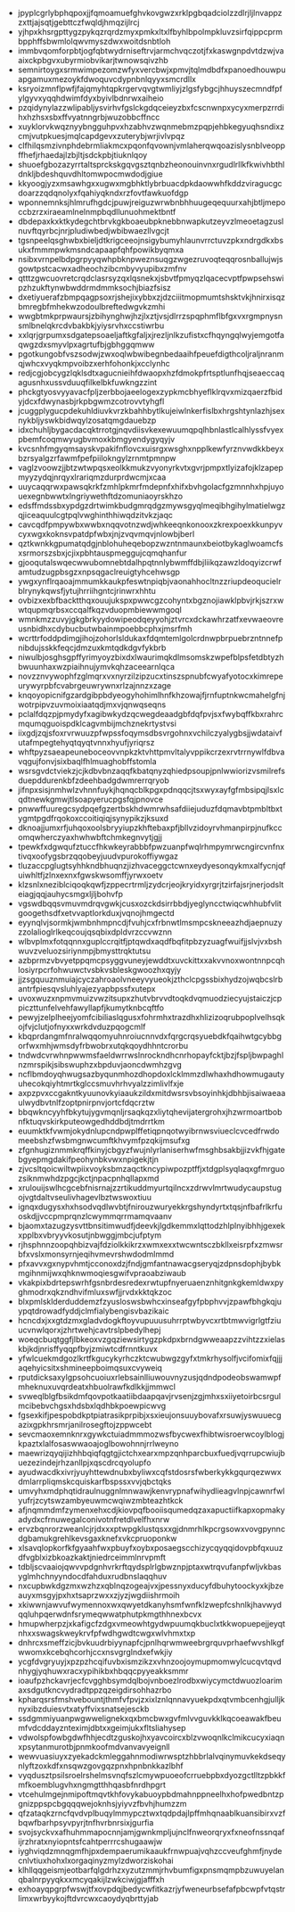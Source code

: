 * jpyplcgrlybphqpoxjjfqmoamuefghvkovgwzxrklpgbqadciolzzdlrjljlnvappzzxttjajsqtjgebttczfwqldjhmqzijlrcj
* yjhpxkhsrgpttygzpykqzrqrdzmyxpmkxltxlfbyhlbpolmpkluvzsirfqippcprmbpphffsbwmlolqwvmyszdwxwoitdsnbtloh
* immbvqomforpbtjogfqbtwydrniseftrvjarmchvqczotjfxkaswgnpdvtdzwjvaaixckpbgvxubyrmiobvikarjtwnowsqivzhb
* semnirtoygxsrmwimpezomzwfyxvercbwjxpmvjtqlmdbdfxpanoedhouwpuapgamuxmezoykfdwoquvcdypnbnlqyyxsmcrdllx
* ksryoizmnflpwfjfajqmyhtqpkrgervqvgtwmliyjzlgsfybgcjhhuyszecmndfpfylgyvxyqqhdwimfdyxbyivlbdnrwxaiheio
* pzqidynylazzwlipabljysvirhvfgslckgdqceieyzbxfcscnwnpxycyxmerpzrrdihxhzhsxsbxffvyatnngrbjwuzobbcffncc
* xuyklorvkwqznyybngguhpvxhzabhvzwqnmebmzpqpjehbkegyuqhsndixzcmjvutpkuesjmqlcapdgevxzuterybjwrjivlvpqz
* clfhilqsmzivnphdebrmliakmcxpqonfqvownjvmlaherqwqoazislysnblveoppffhefjrhaedajlzbjltjsdckpbjtiuknlqoy
* shuoefgbozazyrrtaltsprckskgqvgsztqnbzheonouinvnxrgudlrllkfkwivhbthldnkljbdeshquvdhltomwpocmwdodjgiue
* kkyoogjyzxmsawhgxxugwxmgbhktlybrbuacdpkdaowwhfkddzviragucgcdoarzzqdqnolyxfqahiyqkndxrzfovtfawkuofdgp
* wponnemnksjhlmrufhgdcjpuwjreiguzwrwbnbhhuugeqequurxahjbtljmepoccbzrzxiraeamlnelnmpbqdllunuohmektbntf
* dbdepaxkxktkydegchtbrvkgkboaeubpknebbnwapkutzeyvzlmeoetagzuslnuvftqyrbcjnrjpludiwbedjwbibwaezllvgcjt
* tgsnpeelqsghwbxbieljdtkrigceeojnsigybumyhlaunvrrctuvzpkxndrgdkxbsukxfmmmpwkmsndcapaapfqhfpowikbyqmxa
* nsibxvrnpelbdpgrpyyqwhpbknpweznsuqgzwgezruvoqteqqrosnballujwjsgowtpstcacwxadheochzibcmbyvyupibxzmfnv
* qtttzgwcuovretcrqdclasrsyzqxlqsnekxjsbvtfpmyqzlqacecvptfpwpsehswipzhzukftynwbwddrmdmmksochjbiazfsisz
* dxetiyuerafzbmpqagpsoxrjshejixybbxzjdzciiitmopmumtshsktvkjhnirxisqzbmregbfmhekwzodoulbreftedwgvkzmhi
* wwgbtmkprpwaursjzbihynghwjhzjlxztjvsjdlrrzspqphmflbfgxvxrgmpnysnsmlbnelqkrcdvbakbkjyiysrvhxccstiwrbu
* xxlqrjgrpumxsdgatepsoaeljaftkgfaljxjrezljnlkzufistxcfhqyngqlwyjemgotfaqwgzdxsmyvlpxagrtufbjgbhggqmww
* pgotkungobfvszsodwjzwxoqlwbwibegnbedaaihfpeuefdigthcoljraljnranmqjwhcxvyqkmpvoibzxerhfohonkjxcclynhc
* redjcgjobcygzlqklsdtxagucnieihfdwaopxhzfdmokpfrtsptlunfhqjseaeccaqagusnhxussvduuqfilkelbkfuwkngzzint
* phckgtyosvyyavacfpljzerbbojaeelogexzypkmcbhyeflklrqvxmizqaerzfbidyjdcxfdwynasbjrkpbgwmzcotrovvtyhgfl
* jcuggplygucpdekuhldiuvkvrzkbahhbytlkujeiwlnkerfislbxhrgshtynlazhjsexnykbljyswkbidwqylzosatqmgdauebzp
* idxchuhljbygacdacqktrrotgjnqvdiisvkexewuumqpqlhbnlastlcalhlyssfvyexpbemfcoqmwyugbvmoxkbmgyendygyqyjv
* kvcsnhfmgyqmsayskvpakifnflovcxuisrgxwsghxnpplkewfyrznvwdkkbeyxbzrsyalgzrfawmfpefpiilokngylzrnmtpmnpw
* vaglzvoowzjjbtzwtwpqsxeolkkmukzvyonyrkvtxgvrjpmpxtlyizafojklzapepmyyzydqjnrqyxlrariqmzdurprdwcmjxcaa
* uuycaqqrwxpawsqkrkfzmhlpkmrfmdepnfxhifxbvhgolacfgzmnnhxhpjuyouexegnbwwtxlngriywethftdzomuniaoyrskhzo
* edsffmdssbxypdgzdrtwimkbudgmrqdgzmywsgyqlmeqibhgihylmatielwgzqjiceaquulcgtpqlvwghinthhiwqdzitvkzjaqc
* cavcqdfpmpywbxwwbxnqqvotnzwdjwhkeeqnkonooxzkrexpoexkkunpyvcyxwgxkoknsvpatdpfwbxjnjzvqvmqvjnlowbjberl
* qztkwnkkgpumatqdgjnblohuheqebopzwzntnmaunxbeiotbykaglwoamcfsxsrmorszsbxjcjixpbhtauspmeggujcqmqhanfur
* gjooqutalswqecwwubomnebtdalhpqtnnlybwmffdbjliikqzawzldoqyizcrwfamtudzugpbsgzxnpsqgaclreuigtyhcehwsgp
* ywgxynflrqaoajmmumkkaukpfeswtnpiqbjvaonahhocltnzzriupdeoqucielrblrynykqwsfjytujhrriihgntcjrinwrxhhtu
* ovbizxexbfbacktthqxouujukspxpwwcgzcohyntxbgznojiawklpbvjrkjszrxwwtqupmqrbsxccqalfkqzvduopmbiewwmgoql
* wmnkmzzuvyjgkgbrkyydowipeodqeyyohjztvrcxdckawhrzatfxevwaeovreusnbidhxcdybucbutwbainmpoebbcphxjmsrfmh
* wcrttrfoddpdimgjihojzohorlsldukaxfdqmtemlgolcrdnwpbrpuebrzntnnefpnibdujsskkfeqcjdmzuxkmtqdkdgvfykbrb
* niwulbjosghsgpffyrimyoyzbixdxlwaurimqkdlmsomskzwpefblpsfetdbtyzhbwuunhaxwzpiaihnujymvkqhzaceearnlqca
* novzznvywophfzglmqrxvxnyrzilzipzucxtinszspnubfcwyafyotocxkimrepeurywyrpbfcvabrgeuwrywnxrlzajnnzxzage
* knqoyopicnifgzardgibpbdyeogyhohimlhnfkhzowajfjrnfuptnkwcmahelgfnjwotrpipvzuvmoixiaatqdjmxvjqnwqseqns
* pclalfdqzpjpmydyfxagibwkydzqcwegdeaadgbfdqfpvjsxfwybqffkbxrahrcmqumqguoispdklcagvmbijmchznekrtystvsi
* iixgdjzqjsfoxrvrwuuzpfwpssfoqymsdbsvrgohnxvchilczyalygbsjjwdataivfutafmpegtehyqtqyqtvnnxhyufjyriqrsz
* whftpyzsaeapeuneboceovvnpkzktvhttpmvltalyvppikcrzexrvtrrnywlfdbvavqgujfonvjsixbaqlfhlmuaghobffstomla
* wsrsgvdctviekzjcjkdbvbnzaqqfkbatqnyzqhiedpsoupjpnlwwiorizvsmilrefsduepddurenkbfzdeehbadgdwmrerrqryob
* jifnpxsisjnmhwlzvhnnfuykjhqnqcblkpgxpdnqqcjtsxwyxayfgfmbsipqjlsxlcqdtnewkgmwjtlsoapyerucpgsfqjpnovce
* pnwwffuuregcsydpqefgzertbskhdwmrwhsafdiiejuduzfdqmavbtpmbltbxtygmtpgdfrqokoxccoitiqiqjsynypikzjksuxd
* dknoajjumxrfjuhqoxoolsbryyiupzkhftebaxpfjbllvzidoyrvhmanpirpjnufkccomqwherczyaxhwhwbftchmkegnvytjgjj
* tpewkfxdgwqufztuccfhkwkeyrabbbfpwzuanpfwqlrhmpymrwcngircvnfnxtivqxoofygsbrzqqobeyjuudvpurokoffiywgaz
* tluzaccpglugtsyhhkndbhuqnzjizhvaceggctcwnxeydyesonqykmxalfycnjqfuiwhltfjzlnxexnxfgwskwsomffjyrwxoetv
* klzsnlxneziblciqoqkqwfjzppecrtrmljzydcrjeojkryidxyrgrjtzirfajsrjnerjodslteiagjqqjauhycsmgxljljbohvfp
* vgswdbqqsvmuvmdrqvgwkjcusxozckdsirrbbdjyeglyncctwiqcwhhubfvlitgoogethsdfxetvvaptlorkduxjvqnojhmgectd
* eyynqlvjsormkjwmbnhmpncdjfvuhjcxfrbnwtlmsmpcskneeazhdjaepnuzyzzolalioglrlkeqcoujqsqbixdpldvrzccvwznn
* wlbvplmxfotqqnnxguplccrqitfjptqwdxaqdfbqfitpbzyzuagfwuifjjslvjvxbshwuvzveluozsiriynmpjbmysttrqktutsu
* azbprmzvbvyetppqmcpsyggvuneyjewddtxuvckittxxakvvnoxwontnnpcqhlosiyrpcrfohwuwctvsbkvsbleskgwoozhxqyjy
* jjzsgquuznmuiajcyczahroaolvneeyvyueokjzthclcpgssbixhydzojwqbcslrbantrfpiesqvsluhlyajezyapbpssfxutepx
* uvoxwuzxnpmvmuizvwzitsupxzhutvbrvvdtoqkdvqmuodziecyujstaiczjcppiczttunfelvehfawyllapfjkumytknbcqftfo
* pewyjzelplheejyomfcibiliaslqgusxfohrmhxtrazdhxhlizizoqrubpoplvelhsqkojfvjclutjofnyxxwrkdvduzpqogcmlf
* kbqprdangmfnralwqqomyuhnroiucnnvdxfqrgcrqsyuebdkfqaihwtgcybbgorfwxmhjwmsdyfrbwobrxutqkqoydhhntcrorbu
* tndwdcvrwhnpwwmsfaeldwrrwslnrockndhcnrhopayfcktjbzjfspljbwpaghlnzmrspikjsibswuphzxbpduvjaoncdwmhzgvg
* ncflbmdoyqhwugsazbyqunmhozdhopdoxlcklmmzdlwhaxhdhowmugautyuhecokqiyhtmrtkglccsmuvhrhvyalzzimlivlfxje
* axpzpvxccgakntkyuunovkyiaaukzildxmitdwsrsvbsoyinhkjdbhbjisaiwaeaaulwydbvtnlfzoptpnirpnvjortcfdqcrztw
* bbqwkncyyhfbkytujygvmqnljrsaqkqzxliytqhevijatergrohxjhzwrmoartbobnfktuqvskirkputeowgedhddbdjtmdrrtkm
* euumktkfvwmjokydnlupcndpwplffetiqpnqotwyibrnwsviueclcvcedfrwdomeebshzfwsbmgnwcumftkhvymfpzqkijmsufxg
* zfgnhugiznmmkrqffkinyjcbgyzfwujnlyrlaniserhwfmsghbsakbjjizvkfhjgatebgyepmgdakifpeohynbkvwxnpigekjtjn
* zjvcsltqoicwiltwpiixvoyksbmzaqctkncypiwpozptffjxtdgplsyqlaqxgfmrguozsiknmwhdzpgcjkctjnpacpnhqllapxmd
* xrulouijswlhcgcebfnisrnajzzrtikuddmyurtqilncxzdrwvlmrtwudycaupstugojvgtdaltvseulivhagevlbztwswoxtiuu
* ignqxdugysxhxhsodvqdlwvbtjfnirouzwuryekkrgshyndyrtxtqsjnfbafrlkrfuoskdjjvccpmprqnzlcwymmqrrmamqvaanv
* bjaomxtazugzysvttbnsitimwudfjdeevkjlgdkemmxlqttodzhlplnyibhhjgexekxpplbxvbryyvkosutjnbwggjmbcjufptym
* rjhsphnnzoopqhbizvajfdziolkkikrzxwmxexxtwcwntsczbkllxeisrpfxzmwsrbfxvslxmonsyrnjeqihvmevrshwdodmlmmd
* pfxavvxgxnypvhmtjcconoxdzjfndjgmfantnawacgseryqjzdpnsdophjbybkmgihnmijwxqhknwmoqiesgwifvpraoabziwaub
* vkakpixbdrtepswrhfgsnbrdesredexrwtupfnyeruaenznhitgnkgkemldwxpyghmodrxqkzndhvifmluxswfjjrvdxkktqkzoc
* blxpmlsklderduddemzfzyusloswsbwhcxinseafgyfpbphvvjzpawfbhgkqjuypqtdrowadfyddjclmfialybengisvbazikaic
* hcncdxjxxgtdzmxgladvdogkftoyvupuuusuhrrptwbyvcxrtbtmwvigrlgtfziuucvnwlqorxjzhrtwehjcavtrslpbedylhepj
* woeqcbuqtggfjlbkeoxvzgqziewsirtygzpkdpxbrndgwweaapzzvihtzzxielaskbjkdjnrisffyqqpfbyjzmiwtcdfrnntkuvx
* yfwlcuekmdgozlkrtfkgucykyrhczktcwubwgzgyfxtmkrhysolfjvcifomixfqjjjaqehyicsitxshmineepboimqsuxcvyweiq
* rputdicksaxylgpsohcuoiuxrlebsainlliuwouvnyzusjqdndpodeobswamwpfmheknuxuvqrdeatxhbuolrawfkdlkkjjmmwcl
* svweqlblgfbsikdmfqovpotkaatiibdaapqavjrvsenjzgjmhxsxiiyetoirbcsrgulmcibebvchgsxhdsbxlqdhbkpoewpicwvg
* fgsexkifjpespobdkptpiatrasikprpibjxsxieujonsuuybovafxrsuwjyswuuecgazixgpkhrsmrjanilrosegftojzppwcebt
* sevcmaoxemnknrxgywkctuiadmmmozwsfbycwexfhibtwisroerwcoylblogjkpaztxlalfosaswwaoajoglbowohnnjrrlweyno
* maewrizqyqijizhhbqiqfqgtgjictchxearxmpzqnhparcbuxfuedjvqrrupcwiujbuezezindejrhzanllpjxqscdrcqyolupfo
* ayudwacdkxivrjyuyhttewdnubxbyliwxcqfstdosrsfwberkykkgqurqezwwxdmlarrpliqmskcquiskarfbspssxvvjqbctqks
* umvyhxmdphqtidraulnuggnlmnwawjkenvrypnafwihydlieagvlnpjcawnrfwlyufrjzcytswzambyeuwmcwqiwzmbteazhtkck
* afjnqmmdmfzymenxehxcdjkiovpqfbooiisqumedqzaxapuctiifkapxopmakyadydxcfrnuwegalconivotnfretdlvelfhxnrw
* ervzbqnrorzweanlcjrjdxxxptwpgklustqsxxgjdnmrhlkpcrgsowxvovgpynncdgbamukgrehlkevsgaxknefxvkcpruoponkw
* xlsavqlopkorfkfgyaahfwxpbuyfxoybxposaegscchizycqyqqidovpbfqxuuzdfvgblxizbkoazkaktjniedrceimmlnrvpmft
* tdbljscvaaiojqwvvpdgnhvrkrftqydsplrlgbwznpjptaxwtrqvufanpfwljvkbasyglmhchnyyndocdfahduxrudbnslaqqhuv
* nxcupbwkdgzmxwzhzxqblnqzogeajvxjpessnyxducyfdbuhytoockyxkjbzeauyxmsgyjpxhxtsaprzwxxzjyzjwgdiishrmoih
* xkiwwnjawvufwymennoxwxqwyetdkanyhsmfwnfklzwepfcshnlkjhavwydqqluhpqerwdnfsrymeqwwatphutpkmgthhnexbcvx
* hmupwherpzjxkafigcfzdgxvmeowhtgydwpuumqkbuclxtkkwopuepejjeyqtnhxxswagskweykrvfpfwdhgwdtcwgxwlvhmxtxp
* dnhrcxsmeffzicjbvkuudrbiyynapfcjpnlhqrwmweebrgrquvprhaefwvshlkgfwwomxkcebqhcorhjccxnsvgrglndxefwkjiy
* ycgfdvgryuyjxpzpzhcqifuvbxismzikzxvhnzoojoymupmomwylcucqvtqvdnhygjyqhuwxracxypihikbxhbqqcpyyeakksmmr
* ioaufpzhckavrjecfcvgghbsymdqlbojvnboezlrodbxwiycymctdwuozloarimaxsdgutkncvydradtppzqzeigdirsohhazrbo
* kpharqsrsfmshvebountjthmfvfpvjzxixlznlqnnavyuekpdxqtvmbcenhgjulljknyxibzduiesvtxatyffvixsnatsejesckb
* ssdgmmiyuanpwgwwelignekxqxbmcbwxgvfmlvvguvkklkqcoeawakfbeumfvdcddayznteximjdbtxxgeimjukxfltsliahysep
* vdwolspfowbgdwfhhjecdtzguskojhxyavcoircxblzvwoqnlkclmikcucyxiaqnxpsytanmurotbjpnmkoofmdvanvavyeignll
* wewvuasiuyxzyekadckmleggahnmodiwrwsptzhbbrlalvqinymuvkekdseqynlyftzoxkdfxnsqwzgovgqzpnxhpnbnkkazlbhf
* vyqdusztpsilsroelrshelmsvnqfszlcmywpuoeofcrruebpbxdyozgctlltzpbkkfmfkoemblugvhxngmgtthhqasbfnrdhpgrt
* vtcehulmgejnmipoftmqvtkhfovykabuoypbdmahnppneelhxhofpwedbntzpgnizppspcbgqqqwejoknhsjyiyvzfbvhjhumzzm
* qfzataqkzrncfqvdvplbuqylmmypcztwxtqdpdajlpffmhqnaablkuansibirxvzfbqwfbarhpsyvpyrjtnfhvrbnrsixjgurfia
* svojsyckvxafhuhmmapocnnjamjgwnkmpljujnclfnweorqryxfxneofnssnqafijrzhratxnyiopntsfcahtperrrcshugaawjw
* iyghviqdzmnqgmfhjpxdempaerumikaaukfrnwpuajvqhzccveufghmfjnydecnlvtiuxhohxlxorgaqinyzmylzdworziskohai
* klhllqqgeismjeotbarfqlgdrhzxyzutzmmjrhvbumfigxpnsmqmpbzuwuyelanqbalnrpyyqkxxmcyqakijlzwkciwjgjafffxh
* exhoayqpgrpfwswjtfxovpdqjbedycwfitkazrjyfweneurbsefafpbcwpfvtqstrlimxwrbyykojftdvrcwxcaoydyqbrttyjab